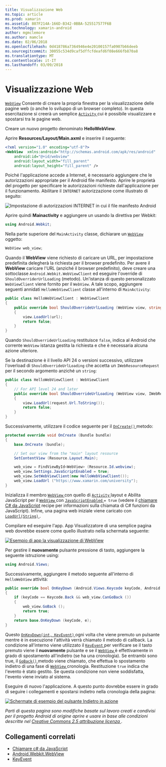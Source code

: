 ```yaml
---
title: Visualizzazione Web
ms.topic: article
ms.prod: xamarin
ms.assetid: 807F214A-166D-B342-0BBA-525517577F6B
ms.technology: xamarin-android
author: mgmclemore
ms.author: mamcle
ms.date: 02/06/2018
ms.openlocfilehash: 0d418786a7364946e4e20100157fa0907b66deeb
ms.sourcegitcommit: 30055c534d9caf5dffcfdeafd6f08e666fb870a8
ms.translationtype: MT
ms.contentlocale: it-IT
ms.lasthandoff: 03/09/2018
---
```

# <a name="web-view"></a>Visualizzazione Web

[`WebView`](https://developer.xamarin.com/api/type/Android.Webkit.WebView/) Consente di creare la propria finestra per la visualizzazione delle pagine web (o anche lo sviluppo di un browser completo). In questa esercitazione si creerà un semplice [ `Activity` ](https://developer.xamarin.com/api/type/Android.App.Activity/) cui è possibile visualizzare e spostarsi tra le pagine web.

Creare un nuovo progetto denominato **HelloWebView**.

Aprire **Resources/Layout/Main.axml** e inserire il seguente:

```xml
<?xml version="1.0" encoding="utf-8"?>
<WebView  xmlns:android="http://schemas.android.com/apk/res/android"
    android:id="@+id/webview"
    android:layout_width="fill_parent"
    android:layout_height="fill_parent" />
```

Poiché l'applicazione accede a Internet, è necessario aggiungere che le autorizzazioni appropriate per il Android file manifesto. Aprire le proprietà del progetto per specificare le autorizzazioni richieste dall'applicazione per il funzionamento. Abilitare il `INTERNET` autorizzazione come illustrato di seguito:

![Impostazione di autorizzazioni INTERNET in cui il file manifesto Android](web-view-images/01-set-internet-permissions.png)

Aprire quindi **Mainactivity** e aggiungere un usando la direttiva per Webkit:

```csharp
using Android.Webkit;
```

Nella parte superiore del `MainActivity` classe, dichiarare un [ `WebView` ](https://developer.xamarin.com/api/type/Android.Webkit.WebView/) oggetto:

```csharp
WebView web_view;
```

Quando il **WebView** viene richiesto di caricare un URL, per impostazione predefinita delegherà la richiesta per il browser predefinito. Per avere il **WebView** caricare l'URL (anziché il browser predefinito), deve creare una sottoclasse `Android.Webkit.WebViewClient` ed eseguire l'override di `ShouldOverriderUrlLoading` (metodo). Un'istanza di questo personalizzato `WebViewClient` viene fornito per il `WebView`. A tale scopo, aggiungere seguenti annidati `HelloWebViewClient` classe all'interno di `MainActivity`:

```csharp
public class HelloWebViewClient : WebViewClient
{
    public override bool ShouldOverrideUrlLoading (WebView view, string url)
    {
        view.LoadUrl(url);
        return false;
    }
}
```

Quando `ShouldOverrideUrlLoading` restituisce `false`, indica al Android che corrente `WebView` istanza gestita la richiesta e che è necessaria alcuna azione ulteriore. 

Se la destinazione è il livello API 24 o versioni successivo, utilizzare l'overload di `ShouldOverrideUrlLoading` che accetta un `IWebResourceRequest` per il secondo argomento anziché un `string`:

```csharp
public class HelloWebViewClient : WebViewClient
{
    // For API level 24 and later
    public override bool ShouldOverrideUrlLoading (WebView view, IWebResourceRequest request)
    {
        view.LoadUrl(request.Url.ToString());
        return false;
    }
}
```

Successivamente, utilizzare il codice seguente per il [ `OnCreate()` ](https://developer.xamarin.com/api/member/Android.App.Activity.OnCreate/(Android.OS.Bundle)) metodo:

```csharp
protected override void OnCreate (Bundle bundle)
{
    base.OnCreate (bundle);

    // Set our view from the "main" layout resource
    SetContentView (Resource.Layout.Main);

    web_view = FindViewById<WebView> (Resource.Id.webview);
    web_view.Settings.JavaScriptEnabled = true;
    web_view.SetWebViewClient(new HelloWebViewClient());
    web_view.LoadUrl ("https://www.xamarin.com/university");
}
```

Inizializza il membro [ `WebView` ](https://developer.xamarin.com/api/type/Android.Webkit.WebView/) con quello di [ `Activity` ](https://developer.xamarin.com/api/type/Android.App.Activity/) layout e Abilita JavaScript per il [ `WebView` ](https://developer.xamarin.com/api/type/Android.Webkit.WebView/) con [ `JavaScriptEnabled` ](https://developer.xamarin.com/api/property/Android.Webkit.WebSettings.JavaScriptEnabled/) 
 `= true` (vedere il [chiamare C\# da JavaScript](https://developer.xamarin.com/recipes/android/controls/webview/call_csharp_from_javascript) recipe per informazioni sulla chiamata di C\# funzioni da JavaScript). Infine, una pagina web iniziale viene caricato con [ `LoadUrl(String)` ](https://developer.xamarin.com/api/type/Android.Webkit.WebView/%2fM%2fLoadUrl).

Compilare ed eseguire l'app. App Visualizzatore di una semplice pagina web dovrebbe essere come quello illustrato nella schermata seguente:

[![Esempio di app la visualizzazione di WebView](web-view-images/02-simple-webview-app-sml.png)](web-view-images/02-simple-webview-app.png#lightbox)

Per gestire il **nuovamente** pulsante pressione di tasto, aggiungere la seguente istruzione using:

```csharp
using Android.Views;
```

Successivamente, aggiungere il metodo seguente all'interno di `HelloWebView` attività:

```csharp
public override bool OnKeyDown (Android.Views.Keycode keyCode, Android.Views.KeyEvent e)
{
    if (keyCode == Keycode.Back && web_view.CanGoBack ())
    {
        web_view.GoBack ();
        return true;
    }
    return base.OnKeyDown (keyCode, e);
}
```

Questo [ `OnKeyDown(int, KeyEvent)` ](https://developer.xamarin.com/api/member/Android.App.Activity.OnKeyDown/(Android.Views.Keycode%2cAndroid.Views.KeyEvent)) ogni volta che viene premuto un pulsante mentre è in esecuzione l'attività verrà chiamato il metodo di callback. La condizione all'interno viene utilizzato il [ `KeyEvent` ](https://developer.xamarin.com/api/type/Android.Views.KeyEvent/) per verificare se il tasto premuto viene il **nuovamente** pulsante e se il [ `WebView` ](https://developer.xamarin.com/api/type/Android.Webkit.WebView/) è effettivamente in grado di spostamento all'indietro (se ha una cronologia). Se entrambi sono true, il [ `GoBack()` ](https://developer.xamarin.com/api/member/Android.Webkit.WebView.GoBack/) metodo viene chiamato, che effettua lo spostamento indietro di una fase di [ `WebView` ](https://developer.xamarin.com/api/type/Android.Webkit.WebView/) cronologia. Restituzione `true` indica che l'evento è stato gestito. Se questa condizione non viene soddisfatta, l'evento viene inviato al sistema.

Eseguire di nuovo l'applicazione. A questo punto dovrebbe essere in grado di seguire i collegamenti e spostarsi indietro nella cronologia della pagina:

[![Schermate di esempio del pulsante Indietro in azione](web-view-images/03-back-button-sml.png)](web-view-images/03-back-button.png#lightbox)


*Parti di questa pagina sono modifiche basate sul lavoro creati e condivisi per il progetto Android di origine aprire e usare in base alle condizioni descritte nel*
[*Creative Commons 2.5 attribuzione licenza* ](http://creativecommons.org/licenses/by/2.5/).


## <a name="related-links"></a>Collegamenti correlati

- [Chiamare c# da JavaScript](https://developer.xamarin.com/recipes/android/controls/webview/call_csharp_from_javascript)
- [Android.Webkit.WebView](https://developer.xamarin.com/api/type/Android.Webkit.WebView)
- [KeyEvent](https://developer.xamarin.com/api/type/Android.Webkit.WebView/Client)
